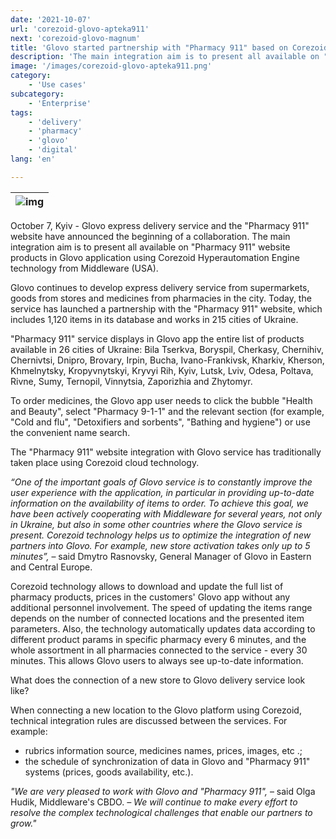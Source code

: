 ```yaml
---
date: '2021-10-07'
url: 'corezoid-glovo-apteka911'
next: 'corezoid-glovo-magnum'
title: 'Glovo started partnership with "Pharmacy 911" based on Corezoid'
description: 'The main integration aim is to present all available on "Pharmacy 911" website products in Glovo application using Corezoid Hyperautomation Engine technology from Middleware (USA)'
image: '/images/corezoid-glovo-apteka911.png'
category:
    - 'Use cases'
subcategory:
	- 'Enterprise'
tags:
    - 'delivery'
    - 'pharmacy'
    - 'glovo'
    - 'digital'
lang: 'en' 

---
```


| ![img](/images/corezoid-glovo-apteka911.png) |
| :---: |

October 7, Kyiv - Glovo express delivery service and the "Pharmacy 911" website have announced the beginning of a collaboration. The main integration aim is to present all available on "Pharmacy 911" website products in Glovo application using Corezoid Hyperautomation Engine technology from Middleware (USA).

Glovo continues to develop express delivery service from supermarkets, goods from stores and medicines from pharmacies in the city. Today, the service has launched a partnership with the "Pharmacy 911" website, which includes 1,120 items in its database and works in 215 cities of Ukraine.

"Pharmacy 911" service displays in Glovo app the entire list of products available in 26 cities of Ukraine: Bila Tserkva, Boryspil, Cherkasy, Chernihiv, Chernivtsi, Dnipro, Brovary, Irpin, Bucha, Ivano-Frankivsk, Kharkiv, Kherson, Khmelnytsky, Kropyvnytskyi, Kryvyi Rih, Kyiv, Lutsk, Lviv, Odesa, Poltava, Rivne, Sumy, Ternopil, Vinnytsia, Zaporizhia and Zhytomyr.

To order medicines, the Glovo app user needs to click the bubble "Health and Beauty", select "Pharmacy 9-1-1" and the relevant section (for example, "Cold and flu", "Detoxifiers and sorbents", "Bathing and hygiene") or use the convenient name search.

The "Pharmacy 911" website integration with Glovo service has traditionally taken place using Corezoid cloud technology.

*“One of the important goals of Glovo service is to constantly improve the user experience with the application, in particular in providing up-to-date information on the availability of items to order. To achieve this goal, we have been actively cooperating with Middleware for several years, not only in Ukraine, but also in some other countries where the Glovo service is present. Corezoid technology helps us to optimize the integration of new partners into Glovo. For example, new store activation takes only up to 5 minutes”,* – said Dmytro Rasnovsky, General Manager of Glovo in Eastern and Central Europe.

Corezoid technology allows to download and update the full list of pharmacy products, prices in the customers' Glovo app without any additional personnel involvement. The speed of updating the items range depends on the number of connected locations and the presented item parameters. Also, the technology automatically updates data according to different product params in specific pharmacy every 6 minutes, and the whole assortment in all pharmacies connected to the service - every 30 minutes. This allows Glovo users to always see up-to-date information.

What does the connection of a new store to Glovo delivery service look like?

When connecting a new location to the Glovo platform using Corezoid, technical integration rules are discussed between the services. For example:

- rubrics information source, medicines names, prices, images, etc .;
- the schedule of synchronization of data in Glovo and "Pharmacy 911" systems (prices, goods availability, etc.).

*"We are very pleased to work with Glovo and "Pharmacy 911",* – said Olga Hudik, Middleware's CBDO. *– We will continue to make every effort to resolve the complex technological challenges that enable our partners to grow."*
